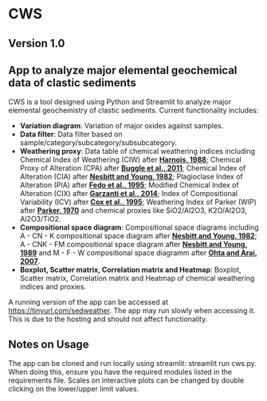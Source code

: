 # CWS
## Version 1.0
## App to analyze major elemental geochemical data of clastic sediments
CWS is a tool designed using Python and Streamlit to analyze major elemental geochemistry of clastic sediments. Current functionality includes:

* **Variation diagram**: Variation of major oxides against samples.
* **Data filter**: Data filter based on sample/category/subcategory/subsubcategory.
* **Weathering proxy**: Data table of chemical weathering indices including Chemical Index of Weathering (CIW) after [**Harnois, 1988**](https://doi.org/10.1016/0037-0738(88)90137-6); Chemical Proxy of Alteration (CPA) after [**Buggle et al., 2011**](https://doi.org/10.1016/j.quaint.2010.07.019); Chemical Index of Alteration (CIA) after [**Nesbitt and Young, 1982**](https://doi.org/10.1038/299715a0); Plagioclase Index of Alteration (PIA) after [**Fedo et al., 1995**](https://doi.org/10.1130/0091-7613(1995)023<0921:UTEOPM>2.3.CO;2); Modified Chemical Index of Alteration (CIX) after [**Garzanti et al., 2014**](https://doi.org/10.1016/j.chemgeo.2013.12.016); Index of Compositional Variability (ICV) after [**Cox et al., 1995**](https://doi.org/10.1016/0016-7037(95)00185-9); Weathering Index of Parker (WIP) after [**Parker, 1970**](https://doi.org/10.1017/S0016756800058581) and chemical proxies like SiO2/Al2O3, K2O/Al2O3, Al2O3/TiO2.
* **Compositional space diagram**: Compositional space diagrams including A - CN - K compositional space diagram after [**Nesbitt and Young, 1982**](https://doi.org/10.1038/299715a0); A - CNK - FM compositional space diagram after [**Nesbitt and Young, 1989**](https://doi.org/10.1086/629290) and M - F - W compositional space diagramm after [**Ohta and Arai, 2007**](https://doi.org/10.1016/j.chemgeo.2007.02.017).
* **Boxplot, Scatter matrix, Correlation matrix and Heatmap**: Boxplot, Scatter matrix, Correlation matrix and Heatmap of chemical weathering indices and proxies.

A running version of the app can be accessed at https://tinyurl.com/sedweather. The app may run slowly when accessing it. This is due to the hosting and should not affect functionality.

## Notes on Usage
The app can be cloned and run locally using streamlit: streamlit run cws.py. When doing this, ensure you have the required modules listed in the requirements file.
Scales on interactive plots can be changed by double clicking on the lower/upper limit values.
